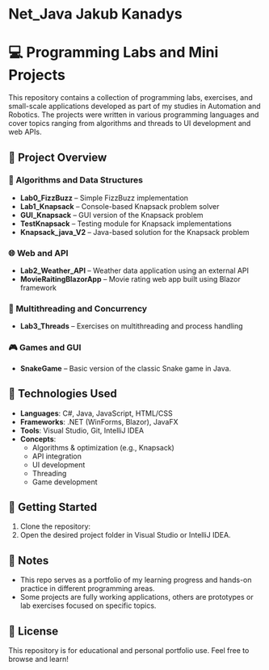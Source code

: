 # Net_Java Jakub Kanadys
 
# 💻 Programming Labs and Mini Projects

This repository contains a collection of programming labs, exercises, and small-scale applications developed as part of my studies in Automation and Robotics. The projects were written in various programming languages and cover topics ranging from algorithms and threads to UI development and web APIs.

## 📁 Project Overview

### 🔢 Algorithms and Data Structures
- **Lab0_FizzBuzz** – Simple FizzBuzz implementation
- **Lab1_Knapsack** – Console-based Knapsack problem solver
- **GUI_Knapsack** – GUI version of the Knapsack problem
- **TestKnapsack** – Testing module for Knapsack implementations
- **Knapsack_java_V2** – Java-based solution for the Knapsack problem

### 🌐 Web and API
- **Lab2_Weather_API** – Weather data application using an external API
- **MovieRaitingBlazorApp** – Movie rating web app built using Blazor framework

### 🧵 Multithreading and Concurrency
- **Lab3_Threads** – Exercises on multithreading and process handling

### 🎮 Games and GUI
- **SnakeGame** – Basic version of the classic Snake game in Java.

## 🧰 Technologies Used

- **Languages**: C#, Java, JavaScript, HTML/CSS
- **Frameworks**: .NET (WinForms, Blazor), JavaFX
- **Tools**: Visual Studio, Git, IntelliJ IDEA
- **Concepts**: 
  - Algorithms & optimization (e.g., Knapsack)
  - API integration
  - UI development
  - Threading
  - Game development

## 🚀 Getting Started

1. Clone the repository:
2. Open the desired project folder in Visual Studio or IntelliJ IDEA.

## 📌 Notes

- This repo serves as a portfolio of my learning progress and hands-on practice in different programming areas.
- Some projects are fully working applications, others are prototypes or lab exercises focused on specific topics.

## 📜 License

This repository is for educational and personal portfolio use. Feel free to browse and learn!

